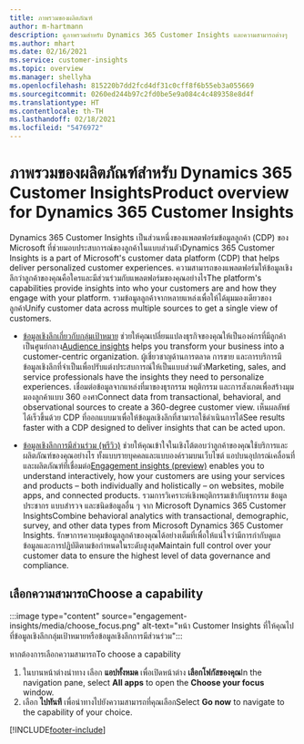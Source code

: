 ```yaml
---
title: ภาพรวมของผลิตภัณฑ์
author: m-hartmann
description: ดูภาพรวมสำหรับ Dynamics 365 Customer Insights และความสามารถต่างๆ
ms.author: mhart
ms.date: 02/16/2021
ms.service: customer-insights
ms.topic: overview
ms.manager: shellyha
ms.openlocfilehash: 815220b7dd2fcd4df31c0cff8f6b55eb3a055669
ms.sourcegitcommit: 0260ed244b97c2fd0be5e9a084c4c489358e8d4f
ms.translationtype: HT
ms.contentlocale: th-TH
ms.lasthandoff: 02/18/2021
ms.locfileid: "5476972"
---
```

# <a name="product-overview-for-dynamics-365-customer-insights"></a><span data-ttu-id="61403-103">ภาพรวมของผลิตภัณฑ์สำหรับ Dynamics 365 Customer Insights</span><span class="sxs-lookup"><span data-stu-id="61403-103">Product overview for Dynamics 365 Customer Insights</span></span>

<span data-ttu-id="61403-104">Dynamics 365 Customer Insights เป็นส่วนหนึ่งของแพลตฟอร์มข้อมูลลูกค้า (CDP) ของ Microsoft ที่ช่วยมอบประสบการณ์ของลูกค้าในแบบส่วนตัว</span><span class="sxs-lookup"><span data-stu-id="61403-104">Dynamics 365 Customer Insights is a part of Microsoft's customer data platform (CDP) that helps deliver personalized customer experiences.</span></span> <span data-ttu-id="61403-105">ความสามารถของแพลตฟอร์มให้ข้อมูลเชิงลึกว่าลูกค้าของคุณคือใครและมีส่วนร่วมกับแพลตฟอร์มของคุณอย่างไร</span><span class="sxs-lookup"><span data-stu-id="61403-105">The platform's capabilities provide insights into who your customers are and how they engage with your platform.</span></span> <span data-ttu-id="61403-106">รวมข้อมูลลูกค้าจากหลายแหล่งเพื่อให้ได้มุมมองเดียวของลูกค้า</span><span class="sxs-lookup"><span data-stu-id="61403-106">Unify customer data across multiple sources to get a single view of customers.</span></span>


- <span data-ttu-id="61403-107">[ข้อมูลเชิงลึกเกี่ยวกับกลุ่มเป้าหมาย](audience-insights/overview.md) ช่วยให้คุณเปลี่ยนแปลงธุรกิจของคุณให้เป็นองค์กรที่มีลูกค้าเป็นศูนย์กลาง</span><span class="sxs-lookup"><span data-stu-id="61403-107">[Audience insights](audience-insights/overview.md) helps you transform your business into a customer-centric organization.</span></span> <span data-ttu-id="61403-108">ผู้เชี่ยวชาญด้านการตลาด การขาย และการบริการมีข้อมูลเชิงลึกที่จำเป็นเพื่อปรับแต่งประสบการณ์ให้เป็นแบบส่วนตัว</span><span class="sxs-lookup"><span data-stu-id="61403-108">Marketing, sales, and service professionals have the insights they need to personalize experiences.</span></span> <span data-ttu-id="61403-109">เชื่อมต่อข้อมูลจากแหล่งที่มาของธุรกรรม พฤติกรรม และการสังเกตเพื่อสร้างมุมมองลูกค้าแบบ 360 องศา</span><span class="sxs-lookup"><span data-stu-id="61403-109">Connect data from transactional, behavioral, and observational sources to create a 360-degree customer view.</span></span> <span data-ttu-id="61403-110">เห็นผลลัพธ์ได้เร็วขึ้นด้วย CDP ที่ออกแบบมาเพื่อให้ข้อมูลเชิงลึกที่สามารถใช้ดำเนินการได้</span><span class="sxs-lookup"><span data-stu-id="61403-110">See results faster with a CDP designed to deliver insights that can be acted upon.</span></span> 

- <span data-ttu-id="61403-111">[ข้อมูลเชิงลึกการมีส่วนร่วม (พรีวิว)](engagement-insights/index.yml) ช่วยให้คุณเข้าใจในเชิงโต้ตอบว่าลูกค้าของคุณใช้บริการและผลิตภัณฑ์ของคุณอย่างไร ทั้งแบบรายบุคคลและแบบองค์รวมบนเว็บไซต์ แอปบนอุปกรณ์เคลื่อนที่ และผลิตภัณฑ์ที่เชื่อมต่อ</span><span class="sxs-lookup"><span data-stu-id="61403-111">[Engagement insights (preview)](engagement-insights/index.yml) enables you to understand interactively, how your customers are using your services and products – both individually and holistically – on websites, mobile apps, and connected products.</span></span> <span data-ttu-id="61403-112">รวมการวิเคราะห์เชิงพฤติกรรมเข้ากับธุรกรรม ข้อมูลประชากร แบบสำรวจ และชนิดข้อมูลอื่น ๆ จาก Microsoft Dynamics 365 Customer Insights</span><span class="sxs-lookup"><span data-stu-id="61403-112">Combine behavioral analytics with transactional, demographic, survey, and other data types from Microsoft Dynamics 365 Customer Insights.</span></span> <span data-ttu-id="61403-113">รักษาการควบคุมข้อมูลลูกค้าของคุณได้อย่างเต็มที่เพื่อให้แน่ใจว่ามีการกำกับดูแลข้อมูลและการปฏิบัติตามข้อกำหนดในระดับสูงสุด</span><span class="sxs-lookup"><span data-stu-id="61403-113">Maintain full control over your customer data to ensure the highest level of data governance and compliance.</span></span>
 
## <a name="choose-a-capability"></a><span data-ttu-id="61403-114">เลือกความสามารถ</span><span class="sxs-lookup"><span data-stu-id="61403-114">Choose a capability</span></span>

:::image type="content" source="engagement-insights/media/choose_focus.png" alt-text="หน้า Customer Insights ที่ให้คุณไปที่ข้อมูลเชิงลึกกลุ่มเป้าหมายหรือข้อมูลเชิงลึกการมีส่วนร่วม":::

<span data-ttu-id="61403-116">หากต้องการเลือกความสามารถ</span><span class="sxs-lookup"><span data-stu-id="61403-116">To choose a capability</span></span>

1. <span data-ttu-id="61403-117">ในบานหน้าต่างนำทาง เลือก **แอปทั้งหมด** เพื่อเปิดหน้าต่าง **เลือกโฟกัสของคุณ**</span><span class="sxs-lookup"><span data-stu-id="61403-117">In the navigation pane, select **All apps** to open the **Choose your focus** window.</span></span>
1. <span data-ttu-id="61403-118">เลือก **ไปทันที** เพื่อนำทางไปยังความสามารถที่คุณเลือก</span><span class="sxs-lookup"><span data-stu-id="61403-118">Select **Go now** to navigate to the capability of your choice.</span></span>


[!INCLUDE[footer-include](includes/footer-banner.md)]